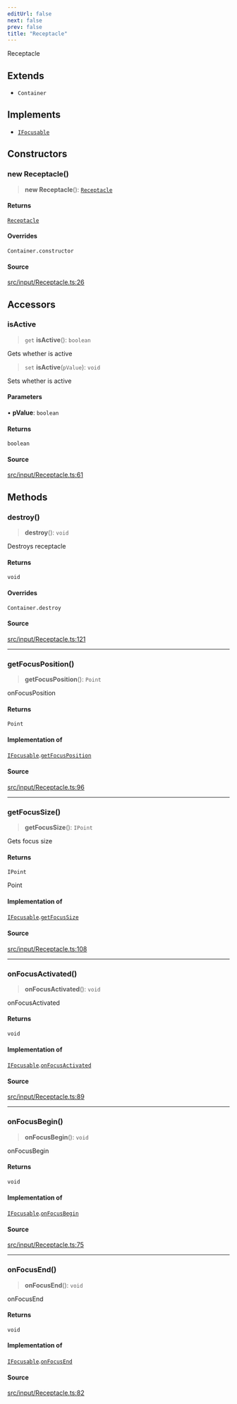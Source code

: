 ```yaml
---
editUrl: false
next: false
prev: false
title: "Receptacle"
---
```


Receptacle

## Extends

- `Container`

## Implements

- [`IFocusable`](/api/interfaces/ifocusable/)

## Constructors

### new Receptacle()

> **new Receptacle**(): [`Receptacle`](/api/classes/receptacle/)

#### Returns

[`Receptacle`](/api/classes/receptacle/)

#### Overrides

`Container.constructor`

#### Source

[src/input/Receptacle.ts:26](https://github.com/relishinc/dill-pixel/blob/10f512f7f577ca5e74162827f11215b28df5ca97/src/input/Receptacle.ts#L26)

## Accessors

### isActive

> `get` **isActive**(): `boolean`

Gets whether is active

> `set` **isActive**(`pValue`): `void`

Sets whether is active

#### Parameters

• **pValue**: `boolean`

#### Returns

`boolean`

#### Source

[src/input/Receptacle.ts:61](https://github.com/relishinc/dill-pixel/blob/10f512f7f577ca5e74162827f11215b28df5ca97/src/input/Receptacle.ts#L61)

## Methods

### destroy()

> **destroy**(): `void`

Destroys receptacle

#### Returns

`void`

#### Overrides

`Container.destroy`

#### Source

[src/input/Receptacle.ts:121](https://github.com/relishinc/dill-pixel/blob/10f512f7f577ca5e74162827f11215b28df5ca97/src/input/Receptacle.ts#L121)

***

### getFocusPosition()

> **getFocusPosition**(): `Point`

onFocusPosition

#### Returns

`Point`

#### Implementation of

[`IFocusable`](/api/interfaces/ifocusable/).[`getFocusPosition`](/api/interfaces/ifocusable/#getfocusposition)

#### Source

[src/input/Receptacle.ts:96](https://github.com/relishinc/dill-pixel/blob/10f512f7f577ca5e74162827f11215b28df5ca97/src/input/Receptacle.ts#L96)

***

### getFocusSize()

> **getFocusSize**(): `IPoint`

Gets focus size

#### Returns

`IPoint`

Point

#### Implementation of

[`IFocusable`](/api/interfaces/ifocusable/).[`getFocusSize`](/api/interfaces/ifocusable/#getfocussize)

#### Source

[src/input/Receptacle.ts:108](https://github.com/relishinc/dill-pixel/blob/10f512f7f577ca5e74162827f11215b28df5ca97/src/input/Receptacle.ts#L108)

***

### onFocusActivated()

> **onFocusActivated**(): `void`

onFocusActivated

#### Returns

`void`

#### Implementation of

[`IFocusable`](/api/interfaces/ifocusable/).[`onFocusActivated`](/api/interfaces/ifocusable/#onfocusactivated)

#### Source

[src/input/Receptacle.ts:89](https://github.com/relishinc/dill-pixel/blob/10f512f7f577ca5e74162827f11215b28df5ca97/src/input/Receptacle.ts#L89)

***

### onFocusBegin()

> **onFocusBegin**(): `void`

onFocusBegin

#### Returns

`void`

#### Implementation of

[`IFocusable`](/api/interfaces/ifocusable/).[`onFocusBegin`](/api/interfaces/ifocusable/#onfocusbegin)

#### Source

[src/input/Receptacle.ts:75](https://github.com/relishinc/dill-pixel/blob/10f512f7f577ca5e74162827f11215b28df5ca97/src/input/Receptacle.ts#L75)

***

### onFocusEnd()

> **onFocusEnd**(): `void`

onFocusEnd

#### Returns

`void`

#### Implementation of

[`IFocusable`](/api/interfaces/ifocusable/).[`onFocusEnd`](/api/interfaces/ifocusable/#onfocusend)

#### Source

[src/input/Receptacle.ts:82](https://github.com/relishinc/dill-pixel/blob/10f512f7f577ca5e74162827f11215b28df5ca97/src/input/Receptacle.ts#L82)
